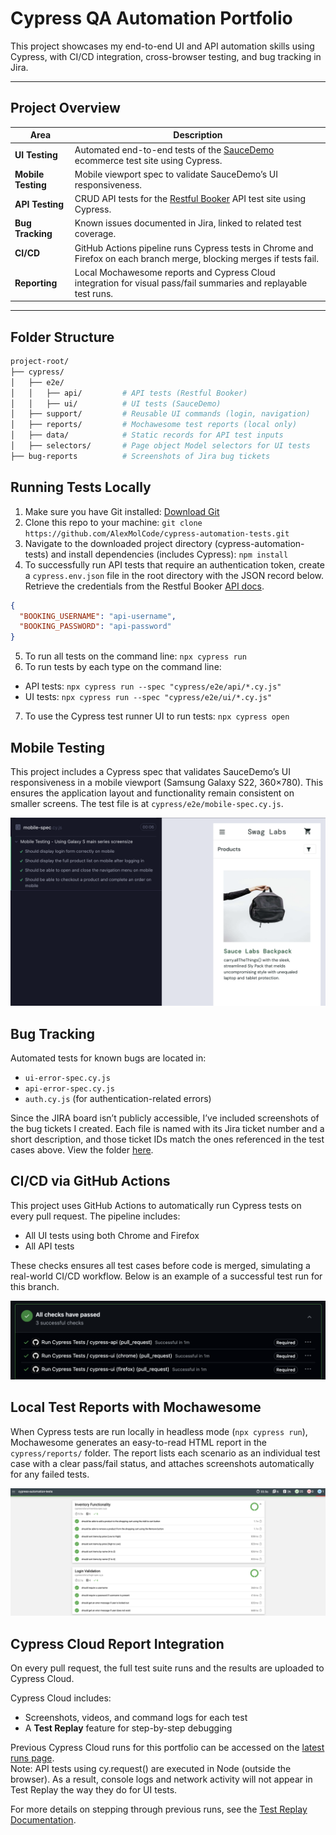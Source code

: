 # Cypress QA Automation Portfolio

This project showcases my end-to-end UI and API automation skills using Cypress, with CI/CD integration, cross-browser testing, and bug tracking in Jira.

---

## Project Overview  

| Area | Description |
|------|-------------|
| **UI Testing** | Automated end-to-end tests of the [SauceDemo](https://www.saucedemo.com/) ecommerce test site using Cypress. |
| **Mobile Testing** | Mobile viewport spec to validate SauceDemo’s UI responsiveness. |
| **API Testing** | CRUD API tests for the [Restful Booker](https://restful-booker.herokuapp.com/apidoc) API test site using Cypress. |
| **Bug Tracking** | Known issues documented in Jira, linked to related test coverage. |
| **CI/CD** | GitHub Actions pipeline runs Cypress tests in Chrome and Firefox on each branch merge, blocking merges if tests fail. |
| **Reporting** | Local Mochawesome reports and Cypress Cloud integration for visual pass/fail summaries and replayable test runs. |

---

## Folder Structure

```bash
project-root/
├── cypress/
│   ├── e2e/
│   │   ├── api/         # API tests (Restful Booker)
│   │   ├── ui/          # UI tests (SauceDemo)
│   ├── support/         # Reusable UI commands (login, navigation)
│   ├── reports/         # Mochawesome test reports (local only)
│   ├── data/            # Static records for API test inputs
│   ├── selectors/       # Page object Model selectors for UI tests
├── bug-reports          # Screenshots of Jira bug tickets
```
## Running Tests Locally
1. Make sure you have Git installed: [Download Git](https://git-scm.com/downloads)
2. Clone this repo to your machine: `git clone https://github.com/AlexMolCode/cypress-automation-tests.git`
3. Navigate to the downloaded project directory (cypress-automation-tests) and install dependencies (includes Cypress): `npm install`
4. To successfully run API tests that require an authentication token, create a `cypress.env.json` file in the root directory with the JSON record below.
   Retrieve the credentials from the Restful Booker [API docs](https://restful-booker.herokuapp.com/apidoc/index.html#api-Auth-CreateToken).
```json
{
  "BOOKING_USERNAME": "api-username",
  "BOOKING_PASSWORD": "api-password"
}
```
5. To run all tests on the command line: `npx cypress run`
6. To run tests by each type on the command line:
- API tests: `npx cypress run --spec "cypress/e2e/api/*.cy.js"`
- UI tests: `npx cypress run --spec "cypress/e2e/ui/*.cy.js"`
7. To use the Cypress test runner UI to run tests: `npx cypress open`

## Mobile Testing
This project includes a Cypress spec that validates SauceDemo’s UI responsiveness in a mobile viewport (Samsung Galaxy S22, 360×780). This ensures the application layout and functionality remain consistent on smaller screens. The test file is at `cypress/e2e/mobile-spec.cy.js`.

![Mobile viewport test of SauceDemo site](./images/mobile-saucedemo.png)

## Bug Tracking
Automated tests for known bugs are located in:
- `ui-error-spec.cy.js`
- `api-error-spec.cy.js`
- `auth.cy.js` (for authentication-related errors)<br>

Since the JIRA board isn’t publicly accessible, I’ve included screenshots of the bug tickets I created. Each file is named with its Jira ticket number and a short description, and those ticket IDs match the ones referenced in the test cases above. View the folder [here](https://github.com/AlexMolCode/cypress-automation-tests/tree/main/bug-reports).

## CI/CD via GitHub Actions
This project uses GitHub Actions to automatically run Cypress tests on every pull request. The pipeline includes:
- All UI tests using both Chrome and Firefox
- All API tests

These checks ensures all test cases before code is merged, simulating a real-world CI/CD workflow. Below is an example of a successful test run for this branch.

![CI Pipeline](./images/ci-pipeline.png)


## Local Test Reports with Mochawesome
When Cypress tests are run locally in headless mode (`npx cypress run`), Mochawesome generates an easy-to-read HTML report in the `cypress/reports/` folder. The report lists each scenario as an individual test case with a clear pass/fail status, and attaches screenshots automatically for any failed tests.

![Mochawesome Report](./images/mochawesome-report.png)


## Cypress Cloud Report Integration
On every pull request, the full test suite runs and the results are uploaded to Cypress Cloud.

Cypress Cloud includes:
- Screenshots, videos, and command logs for each test
- A **Test Replay** feature for step-by-step debugging

Previous Cypress Cloud runs for this portfolio can be accessed on the [latest runs page](https://cloud.cypress.io/projects/in78pu/runs).  
Note: API tests using cy.request() are executed in Node (outside the browser). As a result, console logs and network activity will not appear in Test Replay the way they do for UI tests.

For more details on stepping through previous runs, see the [Test Replay Documentation](https://docs.cypress.io/cloud/features/test-replay).
